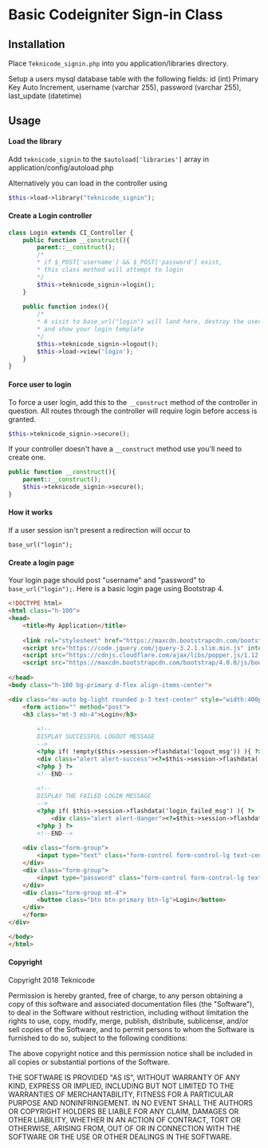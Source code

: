 # Basic Codeigniter Sign-in Class

## Installation

Place `Teknicode_signin.php` into you application/libraries directory.

Setup a users mysql database table with the following fields:
id (int) Primary Key Auto Increment, username (varchar 255), password (varchar 255), last_update (datetime)

## Usage

#### Load the library 

Add `teknicode_signin` to the `$autoload['libraries']` array in application/config/autoload.php

Alternatively you can load in the controller using

```php
$this->load->library("teknicode_signin");
```

#### Create a Login controller

```php
class Login extends CI_Controller {
    public function __construct(){
        parent::__construct();
        /*
        * if $_POST['username'] && $_POST['password'] exist,
        * this class method will attempt to login 
        */
        $this->teknicode_signin->login();
    }
    
    public function index(){
        /*
        * A visit to base_url("login") will land here, destroy the user session
        * and show your login template
        */
        $this->teknicode_signin->logout();
        $this->load->view('login');
    }
}
```

#### Force user to login

To force a user login, add this to the `__construct` method of the controller in question.
All routes through the controller will require login before access is granted.

```php
$this->teknicode_signin->secure();
```
If your controller doesn't have a `__construct` method use you'll need to create one.

```php
public function __construct(){
    parent::__construct();
    $this->teknicode_signin->secure();
}
```

#### How it works

If a user session isn't present a redirection will occur to

```
base_url("login");
```

#### Create a login page

Your login page should post "username" and "password" to `base_url("login");`. Here is a basic login page using Bootstrap 4.

```html
<!DOCTYPE html>
<html class="h-100">
<head>
    <title>My Application</title>
    
    <link rel="stylesheet" href="https://maxcdn.bootstrapcdn.com/bootstrap/4.0.0/css/bootstrap.min.css" integrity="sha384-Gn5384xqQ1aoWXA+058RXPxPg6fy4IWvTNh0E263XmFcJlSAwiGgFAW/dAiS6JXm" crossorigin="anonymous">
    <script src="https://code.jquery.com/jquery-3.2.1.slim.min.js" integrity="sha384-KJ3o2DKtIkvYIK3UENzmM7KCkRr/rE9/Qpg6aAZGJwFDMVNA/GpGFF93hXpG5KkN" crossorigin="anonymous"></script>
    <script src="https://cdnjs.cloudflare.com/ajax/libs/popper.js/1.12.9/umd/popper.min.js" integrity="sha384-ApNbgh9B+Y1QKtv3Rn7W3mgPxhU9K/ScQsAP7hUibX39j7fakFPskvXusvfa0b4Q" crossorigin="anonymous"></script>
    <script src="https://maxcdn.bootstrapcdn.com/bootstrap/4.0.0/js/bootstrap.min.js" integrity="sha384-JZR6Spejh4U02d8jOt6vLEHfe/JQGiRRSQQxSfFWpi1MquVdAyjUar5+76PVCmYl" crossorigin="anonymous"></script>
    
</head>
<body class="h-100 bg-primary d-flex align-items-center">

<div class="mx-auto bg-light rounded p-3 text-center" style="width:400px;max-width:100%;">
    <form action="" method="post">
    <h3 class="mt-3 mb-4">Login</h3>
        
        <!--
        DISPLAY SUCCESSFUL LOGOUT MESSAGE
        -->
        <?php if( !empty($this->session->flashdata('logout_msg')) ){ ?>
        <div class="alert alert-success"><?=$this->session->flashdata('logout_msg')?></div>
        <?php } ?>
        <!--END-->
        
        <!--
        DISPLAY THE FAILED LOGIN MESSAGE
        -->
        <?php if( $this->session->flashdata('login_failed_msg') ){ ?>
            <div class="alert alert-danger"><?=$this->session->flashdata('login_failed_msg')?></div>
        <?php } ?>
        <!--END-->
        
    <div class="form-group">
        <input type="text" class="form-control form-control-lg text-center" id="username" name="username" placeholder="Username">
    </div>
    <div class="form-group">
        <input type="password" class="form-control form-control-lg text-center" id="password" name="password" placeholder="Password">
    </div>
    <div class="form-group mt-4">
        <button class="btn btn-primary btn-lg">Login</button>
    </div>
    </form>
</div>

</body>
</html>
```

#### Copyright

Copyright 2018 Teknicode

Permission is hereby granted, free of charge, to any person obtaining a copy of this software and associated documentation files (the "Software"), to deal in the Software without restriction, including without limitation the rights to use, copy, modify, merge, publish, distribute, sublicense, and/or sell copies of the Software, and to permit persons to whom the Software is furnished to do so, subject to the following conditions:

The above copyright notice and this permission notice shall be included in all copies or substantial portions of the Software.

THE SOFTWARE IS PROVIDED "AS IS", WITHOUT WARRANTY OF ANY KIND, EXPRESS OR IMPLIED, INCLUDING BUT NOT LIMITED TO THE WARRANTIES OF MERCHANTABILITY, FITNESS FOR A PARTICULAR PURPOSE AND NONINFRINGEMENT. IN NO EVENT SHALL THE AUTHORS OR COPYRIGHT HOLDERS BE LIABLE FOR ANY CLAIM, DAMAGES OR OTHER LIABILITY, WHETHER IN AN ACTION OF CONTRACT, TORT OR OTHERWISE, ARISING FROM, OUT OF OR IN CONNECTION WITH THE SOFTWARE OR THE USE OR OTHER DEALINGS IN THE SOFTWARE.